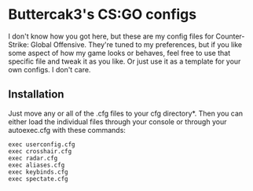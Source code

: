 # Buttercak3's CS:GO configs

I don't know how you got here, but these are my config files for Counter-Strike: Global Offensive. They're tuned to my preferences, but if you like some aspect of how my game looks or behaves, feel free to use that specific file and tweak it as you like. Or just use it as a template for your own configs. I don't care.

## Installation

Just move any or all of the .cfg files to your cfg directory\*. Then you can either load the individual files through your console or through your autoexec.cfg with these commands:

```
exec userconfig.cfg
exec crosshair.cfg
exec radar.cfg
exec aliases.cfg
exec keybinds.cfg
exec spectate.cfg
```
